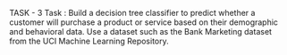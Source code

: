 TASK - 3
Task : Build a decision tree classifier to predict whether a customer will purchase a product or service based on their demographic and behavioral data. Use a dataset such as the Bank Marketing dataset from the UCI Machine Learning Repository.
